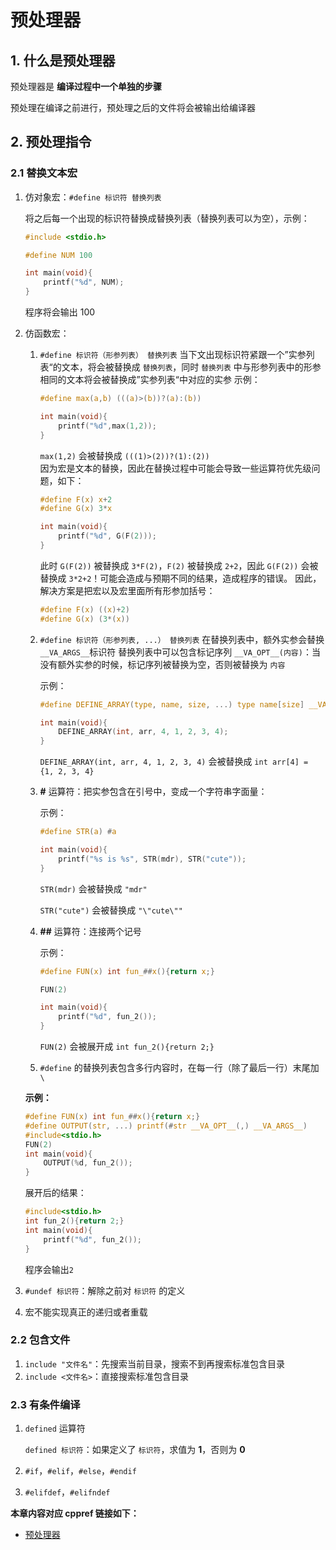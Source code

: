 # 预处理器

## 1. 什么是预处理器

预处理器是 **编译过程中一个单独的步骤**

预处理在编译之前进行，预处理之后的文件将会被输出给编译器

## 2. 预处理指令

### 2.1 替换文本宏

1. 仿对象宏：`#define 标识符 替换列表`

   将之后每一个出现的标识符替换成替换列表（替换列表可以为空），示例：

   ```c
   #include <stdio.h>

   #define NUM 100

   int main(void){
       printf("%d", NUM);
   }
   ```

   程序将会输出 100

2. 仿函数宏：

   1. `#define 标识符（形参列表） 替换列表`
      当下文出现标识符紧跟一个”实参列表“的文本，将会被替换成 `替换列表`，同时 `替换列表` 中与形参列表中的形参相同的文本将会被替换成”实参列表“中对应的实参
      示例：

      ```c
      #define max(a,b) (((a)>(b))?(a):(b))

      int main(void){
          printf("%d",max(1,2));
      }
      ```

      `max(1,2)` 会被替换成 `(((1)>(2))?(1):(2))`  
      因为宏是文本的替换，因此在替换过程中可能会导致一些运算符优先级问题，如下：

      ```c
      #define F(x) x+2
      #define G(x) 3*x

      int main(void){
          printf("%d", G(F(2)));
      }
      ```

      此时 `G(F(2))` 被替换成 `3*F(2)`，`F(2)` 被替换成 `2+2`，因此 `G(F(2))` 会被替换成 `3*2+2`！可能会造成与预期不同的结果，造成程序的错误。
      因此，解决方案是把宏以及宏里面所有形参加括号：

      ```c
      #define F(x) ((x)+2)
      #define G(x) (3*(x))
      ```

   2. `#define 标识符（形参列表, ...） 替换列表`
      在替换列表中，额外实参会替换 `__VA_ARGS__`标识符
      替换列表中可以包含标记序列 `__VA_OPT__(内容)`：当没有额外实参的时候，标记序列被替换为空，否则被替换为 `内容`

      示例：

      ```c
      #define DEFINE_ARRAY(type, name, size, ...) type name[size] __VA_OPT__(= { __VA_ARGS__ })

      int main(void){
          DEFINE_ARRAY(int, arr, 4, 1, 2, 3, 4);
      }
      ```

      `DEFINE_ARRAY(int, arr, 4, 1, 2, 3, 4)` 会被替换成 `int arr[4] = {1, 2, 3, 4}`

   3. **#** 运算符：把实参包含在引号中，变成一个字符串字面量：

      示例：

      ```c
      #define STR(a) #a

      int main(void){
          printf("%s is %s", STR(mdr), STR("cute"));
      }
      ```

      `STR(mdr)` 会被替换成 `"mdr"`

      `STR("cute")` 会被替换成 `"\"cute\""`

   4. **##** 运算符：连接两个记号

      示例：

      ```c
      #define FUN(x) int fun_##x(){return x;}

      FUN(2)

      int main(void){
          printf("%d", fun_2());
      }
      ```

      `FUN(2)` 会被展开成 `int fun_2(){return 2;}`

   5. `#define` 的替换列表包含多行内容时，在每一行（除了最后一行）末尾加 `\`

   **示例：**

   ```c
   #define FUN(x) int fun_##x(){return x;}
   #define OUTPUT(str, ...) printf(#str __VA_OPT__(,) __VA_ARGS__)
   #include<stdio.h>
   FUN(2)
   int main(void){
       OUTPUT(%d, fun_2());
   }
   ```

   展开后的结果：

   ```c
   #include<stdio.h>
   int fun_2(){return 2;}
   int main(void){
       printf("%d", fun_2());
   }
   ```

   程序会输出`2`

3. `#undef 标识符`：解除之前对 `标识符` 的定义
4. 宏不能实现真正的递归或者重载

### 2.2 包含文件

1. `include "文件名"`：先搜索当前目录，搜索不到再搜索标准包含目录
2. `include <文件名>`：直接搜索标准包含目录

### 2.3 有条件编译

1. `defined` 运算符

   `defined 标识符`：如果定义了 `标识符`，求值为 **1**，否则为 **0**

2. `#if`，`#elif`，`#else`，`#endif`
3. `#elifdef`，`#elifndef`

**本章内容对应 cppref 链接如下：**

- [预处理器](https://zh.cppreference.com/w/c/preprocessor)
